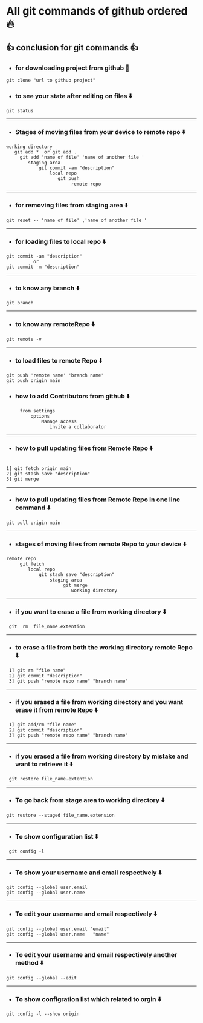 # All git commands of github ordered 🔥

## 👍 conclusion for git commands 👍

* ### for downloading project from github 🔽

``` Shell
git clone "url to github project"
```

* ### to see your state after editing on files ⬇️

``` Shell
git status 
```

***

* ### Stages of moving files from your device to remote repo ⬇️

``` shell
working directory
   git add *  or git add .
     git add 'name of file' 'name of another file '
        staging area
            git commit -am "description"
                local repo
                   git push
                        remote repo 
```

***

* ### for removing files from staging area ⬇️

```shell
git reset -- 'name of file' ,'name of another file '
```

***

* ### for loading files to local repo ⬇️

``` shell
git commit -am "description"
          or 
git commit -m "description"
```

***

* ### to know any branch ⬇️

```sheel
git branch
```

***

* ### to know any remoteRepo ⬇️

```sheel
git remote -v
```

***

* ### to load files to remote Repo ⬇️

```sheel
git push 'remote name' 'branch name' 
git push origin main
```  

* ### how to add Contributors from github  ⬇️

```sheel
     from settings
         options 
             Manage access
                invite a collaborator
```  

***

* ### how to pull updating files from Remote Repo ⬇️

 ```shell

 1] git fetch origin main
 2] git stash save "description"
 3] git merge

 ```

***

* ### how to pull updating files from Remote Repo in one line command ⬇️

``` shell
git pull origin main
````

***

* ### stages of moving files from remote Repo to your device ⬇️

``` shell
remote repo 
     git fetch
        local repo
            git stash save "description"
                staging area
                     git merge
                        working directory
```

***

* ### if you want to erase a file from working directory  ⬇️

```shell
 git  rm  file_name.extention
```

***

* ### to erase a file from both the working directory remote Repo ⬇️

```shell
 1] git rm "file name"
 2] git commit "description"
 3] git push "remote repo name" "branch name"
```

***

* ### if you erased a file from working directory and you want erase it from remote Repo ⬇️

```shell
 1] git add/rm "file name"
 2] git commit "description"
 3] git push "remote repo name" "branch name"
```

***

* ### if you erased a file from working directory by mistake and want to retrieve it ⬇️

```shell
 git restore file_name.extention
```

***

* ### To go back from stage area to working directory ⬇️

```shell
git restore --staged file_name.extension
```

***

* ### To show configuration list ⬇️

```shell
 git config -l
```

***

* ### To show your username and email respectively ⬇️

```shell
git config --global user.email 
git config --global user.name
```

***

* ### To edit your username and email respectively ⬇️

```shell
git config --global user.email "email"
git config --global user.name   "name"
```

***

* ### To edit your username and email respectively another method ⬇️

```shell
git config --global --edit
```

***

* ### To show configration list which related to orgin ⬇️

```shell
git config -l --show origin
```
